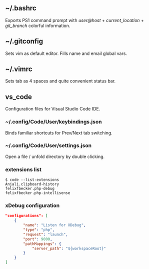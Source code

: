 ## ~/.bashrc
Exports PS1 command prompt with *user@host + current_location + git_branch* colorful information.

## ~/.gitconfig
Sets vim as default editor. Fills name and email global vars.

## ~/.vimrc
Sets tab as 4 spaces and quite convenient status bar.

## vs_code
Configuration files for Visual Studio Code IDE.

### ~/.config/Code/User/keybindings.json
Binds familiar shortcuts for Prev/Next tab switching.

### ~/.config/Code/User/settings.json
Open a file / unfold directory by double clicking.

### extensions list
```
$ code --list-extensions
Anjali.clipboard-history
felixfbecker.php-debug
felixfbecker.php-intellisense
```

### xDebug configuration
```json
"configurations": [
    {
        "name": "Listen for XDebug",
        "type": "php",
        "request": "launch",
        "port": 9000,
        "pathMappings": {
            "server_path": "${workspaceRoot}"
        }
    }
]
```
